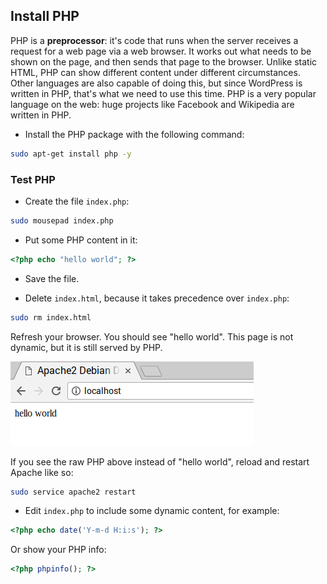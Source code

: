 ## Install PHP

PHP is a **preprocessor**: it's code that runs when the server receives a request for a web page via a web browser. It works out what needs to be shown on the page, and then sends that page to the browser. Unlike static HTML, PHP can show different content under different circumstances. Other languages are also capable of doing this, but since WordPress is written in PHP, that's what we need to use this time. PHP is a very popular language on the web: huge projects like Facebook and Wikipedia are written in PHP.

+ Install the PHP package with the following command:

```bash
sudo apt-get install php -y
```

### Test PHP

+ Create the file `index.php`:

```bash
sudo mousepad index.php
```

+ Put some PHP content in it:

```php
<?php echo "hello world"; ?>
```

+ Save the file.

+ Delete `index.html`, because it takes precedence over `index.php`:

```bash
sudo rm index.html
```

Refresh your browser. You should see "hello world". This page is not dynamic, but it is still served by PHP.

![hello world](images/apache-hello-world.png)

If you see the raw PHP above instead of "hello world", reload and restart Apache like so:

```bash
sudo service apache2 restart
```

+ Edit `index.php` to include some dynamic content, for example:

```php
<?php echo date('Y-m-d H:i:s'); ?>
```

Or show your PHP info:

```php
<?php phpinfo(); ?>
```
